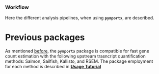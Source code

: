 ### Workflow
Here the different analysis pipelines, when using **`pymportx`**, are described.

# Previous packages
As mentioned [before](https://pymportx.readthedocs.io/en/latest/#:~:text=Its%20upstream%20quantification%20methods%20(Salmon%2C%20Sailfish%2C%20Kallisto%2C%20and%20RSEM)), the **`pymportx`** package is compatible for fast gene count estimation with the following upstream trasncript quantification methods: Salmon, Sailfish, Kallisto, and RSEM. The package employment for each method is described in [**Usage Tutorial**](https://pymportx.readthedocs.io/en/latest/#:~:text=as%20shown%20below%3A-,Usage%20tutorial,-Salmon)

